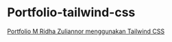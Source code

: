 # Portfolio-tailwind-css
<a href="https://mrzuliann.github.io/">Portfolio M Ridha Zuliannor menggunakan Tailwind CSS</a>
